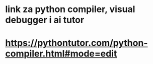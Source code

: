 # link za python compiler, visual debugger i ai tutor
# https://pythontutor.com/python-compiler.html#mode=edit